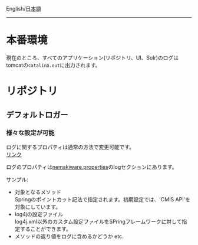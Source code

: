 English/[日本語](https://github.com/aegif/NemakiWare/wiki/Maintenance%28Log%29) 
***
# 本番環境
現在のところ、すべてのアプリケーション(リポジトリ、UI、Solr)のログはtomcatの`catalina.out`に出力されます。  

# リポジトリ
## デフォルトロガー
### 様々な設定が可能
ログに関するプロパティは通常の方法で変更可能です。  
[リンク](https://github.com/aegif/NemakiWare/wiki/Configuration%28Repository%29:-Property)   

ログのプロパティは[nemakiware.properties](https://github.com/aegif/NemakiWare/blob/master/core/src/main/webapp/WEB-INF/classes/nemakiware.properties)のlogセクションにあります。  

サンプル:  
- 対象となるメソッド  
  Springのポイントカット記法で指定されます。初期設定では、'CMIS API'を対象にしています。  
- log4jの設定ファイル  
  log4j.xml以外のカスタム設定ファイルをSPringフレームワークに対して指定することができます。  
- メソッドの返り値をログに含めるかどうか
etc.